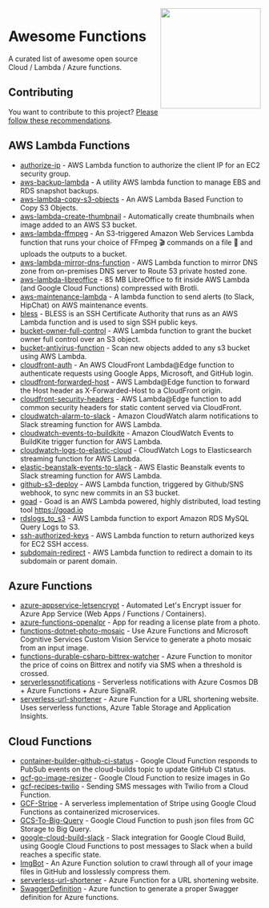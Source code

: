 <img src="https://upload.wikimedia.org/wikipedia/commons/thumb/b/b0/F_of_x.svg/1234px-F_of_x.svg.png" align="right" height=200>

# Awesome Functions

A curated list of awesome open source Cloud / Lambda / Azure functions.

## Contributing

You want to contribute to this project? [Please follow these recommendations](https://github.com/plutov/awesome-functions/blob/master/CONTRIBUTING.md).

## AWS Lambda Functions

- [authorize-ip](https://github.com/blueimp/aws-lambda/tree/master/authorize-ip) - 
AWS Lambda function to authorize the client IP for an EC2 security group.
- [aws-backup-lambda](https://github.com/cevoaustralia/aws-backup-lambda) - A utility AWS lambda function to manage EBS and RDS snapshot backups.
- [aws-lambda-copy-s3-objects](https://github.com/eleven41/aws-lambda-copy-s3-objects) - An AWS Lambda Based Function to Copy S3 Objects.
- [aws-lambda-create-thumbnail](https://github.com/trinketapp/aws-lambda-create-thumbnail) - Automatically create thumbnails when image added to an AWS S3 bucket.
- [aws-lambda-ffmpeg](https://github.com/binoculars/aws-lambda-ffmpeg) - An S3-triggered Amazon Web Services Lambda function that runs your choice of FFmpeg 🎬 commands on a file 🎥 and uploads the outputs to a bucket.
- [aws-lambda-mirror-dns-function](https://github.com/aws-samples/aws-lambda-mirror-dns-function) - AWS Lambda function to mirror DNS zone from on-premises DNS server to Route 53 private hosted zone.
- [aws-lambda-libreoffice](https://github.com/shelfio/aws-lambda-libreoffice) - 85 MB LibreOffice to fit inside AWS Lambda (and Google Cloud Functions) compressed with Brotli.
- [aws-maintenance-lambda](https://github.com/indix/aws-maintenance-lambda) - A lambda function to send alerts (to Slack, HipChat) on AWS maintenance events.
- [bless](https://github.com/Netflix/bless) - BLESS is an SSH Certificate Authority that runs as an AWS Lambda function and is used to sign SSH public keys.
- [bucket-owner-full-control](https://github.com/blueimp/aws-lambda/tree/master/bucket-owner-full-control) - 
AWS Lambda function to grant the bucket owner full control over an S3 object.
- [bucket-antivirus-function](https://github.com/upsidetravel/bucket-antivirus-function) - Scan new objects added to any s3 bucket using AWS Lambda.
- [cloudfront-auth](https://github.com/Widen/cloudfront-auth) - An AWS CloudFront Lambda@Edge function to authenticate requests using Google Apps, Microsoft, and GitHub login.
- [cloudfront-forwarded-host](https://github.com/blueimp/aws-lambda/tree/master/cloudfront-forwarded-host) - AWS Lambda@Edge function to forward the Host header as X-Forwarded-Host to a CloudFront origin.
- [cloudfront-security-headers](https://github.com/blueimp/aws-lambda/tree/master/cloudfront-security-headers) - 
AWS Lambda@Edge function to add common security headers for static content served via CloudFront.
- [cloudwatch-alarm-to-slack](https://github.com/blueimp/aws-lambda/tree/master/cloudwatch-alarm-to-slack) - 
Amazon CloudWatch alarm notifications to Slack streaming function for AWS Lambda.
- [cloudwatch-events-to-buildkite](https://github.com/blueimp/aws-lambda/tree/master/cloudwatch-events-to-buildkite) - 
Amazon CloudWatch Events to BuildKite trigger function for AWS Lambda.
- [cloudwatch-logs-to-elastic-cloud](https://github.com/blueimp/aws-lambda/tree/master/cloudwatch-logs-to-elastic-cloud) - CloudWatch Logs to Elasticsearch streaming function for AWS Lambda.
- [elastic-beanstalk-events-to-slack](https://github.com/blueimp/aws-lambda/tree/master/elastic-beanstalk-events-to-slack) - 
AWS Elastic Beanstalk events to Slack streaming function for AWS Lambda.
- [github-s3-deploy](https://github.com/nytlabs/github-s3-deploy) - AWS Lambda function, triggered by Github/SNS webhook, to sync new commits in an S3 bucket.
- [goad](https://github.com/goadapp/goad) - Goad is an AWS Lambda powered, highly distributed, load testing tool https://goad.io
- [rdslogs_to_s3](https://github.com/ryanholland/rdslogs_to_s3) - AWS Lambda function to export Amazon RDS MySQL Query Logs to S3.
- [ssh-authorized-keys](https://github.com/blueimp/aws-lambda/tree/master/ssh-authorized-keys) - 
AWS Lambda function to return authorized keys for EC2 SSH access.
- [subdomain-redirect](https://github.com/blueimp/aws-lambda/tree/master/subdomain-redirect) - 
AWS Lambda function to redirect a domain to its subdomain or parent domain.

## Azure Functions

- [azure-appservice-letsencrypt](https://github.com/shibayan/azure-appservice-letsencrypt) - Automated Let's Encrypt issuer for Azure App Service (Web Apps / Functions / Containers).
- [azure-functions-openalpr](https://github.com/anthonychu/azure-functions-openalpr) - App for reading a license plate from a photo.
- [functions-dotnet-photo-mosaic](https://github.com/Azure-Samples/functions-dotnet-photo-mosaic) - Use Azure Functions and Microsoft Cognitive Services Custom Vision Service to generate a photo mosaic from an input image.
- [functions-durable-csharp-bittrex-watcher](https://github.com/jeffhollan/functions-durable-csharp-bittrex-watcher) - Azure Function to monitor the price of coins on Bittrex and notify via SMS when a threshold is crossed.
- [serverlessnotifications](https://github.com/ealsur/serverlessnotifications) - Serverless notifications with Azure Cosmos DB + Azure Functions + Azure SignalR.
- [serverless-url-shortener](https://github.com/JeremyLikness/serverless-url-shortener/) - Azure Function for a URL shortening website. Uses serverless functions, Azure Table Storage and Application Insights.

## Cloud Functions

- [container-builder-github-ci-status](https://github.com/stealthybox/container-builder-github-ci-status) - Google Cloud Function responds to PubSub events on the cloud-builds topic to update GitHub CI status.
- [gcf-go-image-resizer](https://github.com/didil/gcf-go-image-resizer) - Google Cloud Function to resize images in Go
- [gcf-recipes-twilio](https://github.com/jasonpolites/gcf-recipes/tree/master/twilio) - Sending SMS messages with Twilio from a Cloud Function.
- [GCF-Stripe](https://github.com/rldaulton/GCF-Stripe) - A serverless implementation of Stripe using Google Cloud Functions as containerized microservices.
- [GCS-To-Big-Query](https://github.com/cloudflare/GCS-To-Big-Query) - Google Cloud Function to push json files from GC Storage to Big Query.
- [google-cloud-build-slack](https://github.com/Philmod/google-cloud-build-slack) - 
Slack integration for Google Cloud Build, using Google Cloud Functions to post messages to Slack when a build reaches a specific state.
- [ImgBot](https://github.com/dabutvin/ImgBot) - An Azure Function solution to crawl through all of your image files in GitHub and losslessly compress them.
- [serverless-url-shortener](https://github.com/JeremyLikness/serverless-url-shortener) - Azure Function for a URL shortening website.
- [SwaggerDefinition](https://github.com/wobba/AzureFunction-SwaggerDefinition) - Azure function to generate a proper Swagger definition for Azure functions.
